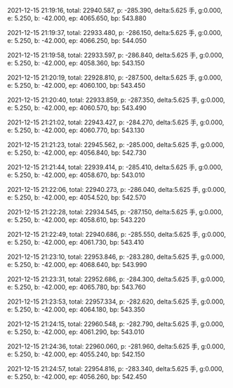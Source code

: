 2021-12-15 21:19:16, total: 22940.587, p: -285.390, delta:5.625 手, g:0.000, e: 5.250, b: -42.000, ep: 4065.650, bp: 543.880

2021-12-15 21:19:37, total: 22933.480, p: -286.150, delta:5.625 手, g:0.000, e: 5.250, b: -42.000, ep: 4066.250, bp: 544.050

2021-12-15 21:19:58, total: 22933.597, p: -286.840, delta:5.625 手, g:0.000, e: 5.250, b: -42.000, ep: 4058.360, bp: 543.150

2021-12-15 21:20:19, total: 22928.810, p: -287.500, delta:5.625 手, g:0.000, e: 5.250, b: -42.000, ep: 4060.100, bp: 543.450

2021-12-15 21:20:40, total: 22933.859, p: -287.350, delta:5.625 手, g:0.000, e: 5.250, b: -42.000, ep: 4060.570, bp: 543.490

2021-12-15 21:21:02, total: 22943.427, p: -284.270, delta:5.625 手, g:0.000, e: 5.250, b: -42.000, ep: 4060.770, bp: 543.130

2021-12-15 21:21:23, total: 22945.562, p: -285.000, delta:5.625 手, g:0.000, e: 5.250, b: -42.000, ep: 4056.840, bp: 542.730

2021-12-15 21:21:44, total: 22939.414, p: -285.410, delta:5.625 手, g:0.000, e: 5.250, b: -42.000, ep: 4058.670, bp: 543.010

2021-12-15 21:22:06, total: 22940.273, p: -286.040, delta:5.625 手, g:0.000, e: 5.250, b: -42.000, ep: 4054.520, bp: 542.570

2021-12-15 21:22:28, total: 22934.545, p: -287.150, delta:5.625 手, g:0.000, e: 5.250, b: -42.000, ep: 4058.610, bp: 543.220

2021-12-15 21:22:49, total: 22940.686, p: -285.550, delta:5.625 手, g:0.000, e: 5.250, b: -42.000, ep: 4061.730, bp: 543.410

2021-12-15 21:23:10, total: 22953.846, p: -283.280, delta:5.625 手, g:0.000, e: 5.250, b: -42.000, ep: 4068.640, bp: 543.990

2021-12-15 21:23:31, total: 22952.686, p: -284.300, delta:5.625 手, g:0.000, e: 5.250, b: -42.000, ep: 4065.780, bp: 543.760

2021-12-15 21:23:53, total: 22957.334, p: -282.620, delta:5.625 手, g:0.000, e: 5.250, b: -42.000, ep: 4064.180, bp: 543.350

2021-12-15 21:24:15, total: 22960.548, p: -282.790, delta:5.625 手, g:0.000, e: 5.250, b: -42.000, ep: 4061.290, bp: 543.010

2021-12-15 21:24:36, total: 22960.060, p: -281.960, delta:5.625 手, g:0.000, e: 5.250, b: -42.000, ep: 4055.240, bp: 542.150

2021-12-15 21:24:57, total: 22954.816, p: -283.340, delta:5.625 手, g:0.000, e: 5.250, b: -42.000, ep: 4056.260, bp: 542.450